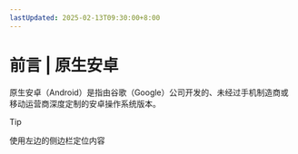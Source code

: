 ```yaml
---
lastUpdated: 2025-02-13T09:30:00+8:00
---
```


# 前言 | 原生安卓

原生安卓（Android）是指由谷歌（Google）公司开发的、未经过手机制造商或移动运营商深度定制的安卓操作系统版本。

> [!TIP]
> 使用左边的侧边栏定位内容
